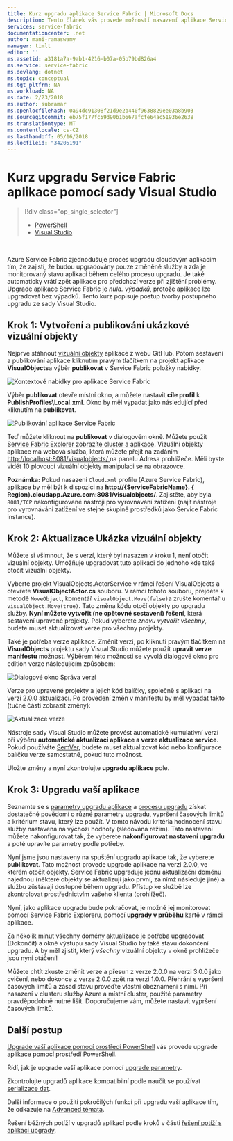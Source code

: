 ```yaml
---
title: Kurz upgradu aplikace Service Fabric | Microsoft Docs
description: Tento článek vás provede možností nasazení aplikace Service Fabric, změna kódu a zavádění upgrade pomocí sady Visual Studio.
services: service-fabric
documentationcenter: .net
author: mani-ramaswamy
manager: timlt
editor: ''
ms.assetid: a3181a7a-9ab1-4216-b07a-05b79bd826a4
ms.service: service-fabric
ms.devlang: dotnet
ms.topic: conceptual
ms.tgt_pltfrm: NA
ms.workload: NA
ms.date: 2/23/2018
ms.author: subramar
ms.openlocfilehash: 0a94dc91308f21d9e2b440f9638829ee03a8b903
ms.sourcegitcommit: eb75f177fc59d90b1b667afcfe64ac51936e2638
ms.translationtype: MT
ms.contentlocale: cs-CZ
ms.lasthandoff: 05/16/2018
ms.locfileid: "34205191"
---
```

# <a name="service-fabric-application-upgrade-tutorial-using-visual-studio"></a>Kurz upgradu Service Fabric aplikace pomocí sady Visual Studio
> [!div class="op_single_selector"]
> * [PowerShell](service-fabric-application-upgrade-tutorial-powershell.md)
> * [Visual Studio](service-fabric-application-upgrade-tutorial.md)
> 
> 

<br/>

Azure Service Fabric zjednodušuje proces upgradu cloudovým aplikacím tím, že zajistí, že budou upgradovány pouze změněné služby a zda je monitorovaný stavu aplikací během celého procesu upgradu. Je také automaticky vrátí zpět aplikace pro předchozí verze při zjištění problémy. Upgrade aplikace Service Fabric je *nula. výpadků*, protože aplikace lze upgradovat bez výpadků. Tento kurz popisuje postup tvorby postupného upgradu ze sady Visual Studio.

## <a name="step-1-build-and-publish-the-visual-objects-sample"></a>Krok 1: Vytvoření a publikování ukázkové vizuální objekty
Nejprve stáhnout [vizuální objekty](https://github.com/Azure-Samples/service-fabric-dotnet-getting-started/tree/classic/Actors/VisualObjects) aplikace z webu GitHub. Potom sestavení a publikování aplikace kliknutím pravým tlačítkem na projekt aplikace **VisualObjects**a výběr **publikovat** v Service Fabric položky nabídky.

![Kontextové nabídky pro aplikace Service Fabric][image1]

Výběr **publikovat** otevře místní okno, a můžete nastavit **cíle profil** k **PublishProfiles\Local.xml**. Okno by měl vypadat jako následující před kliknutím na **publikovat**.

![Publikování aplikace Service Fabric][image2]

Teď můžete kliknout na **publikovat** v dialogovém okně. Můžete použít [Service Fabric Explorer zobrazíte cluster a aplikace](service-fabric-visualizing-your-cluster.md). Vizuální objekty aplikace má webová služba, která můžete přejít na zadáním [ http://localhost:8081/visualobjects/ ](http://localhost:8081/visualobjects/) na panelu Adresa prohlížeče.  Měli byste vidět 10 plovoucí vizuální objekty manipulaci se na obrazovce.

**Poznámka:** Pokud nasazení `Cloud.xml` profilu (Azure Service Fabric), aplikace by měl být k dispozici na **http://{ServiceFabricName}. { Region}.cloudapp.Azure.com:8081/visualobjects/**. Zajistěte, aby byla `8081/TCP` nakonfigurované nástroji pro vyrovnávání zatížení (najít nástroje pro vyrovnávání zatížení ve stejné skupině prostředků jako Service Fabric instance).

## <a name="step-2-update-the-visual-objects-sample"></a>Krok 2: Aktualizace Ukázka vizuální objekty
Můžete si všimnout, že s verzí, který byl nasazen v kroku 1, není otočit vizuální objekty. Umožňuje upgradovat tuto aplikaci do jednoho kde také otočit vizuální objekty.

Vyberte projekt VisualObjects.ActorService v rámci řešení VisualObjects a otevřete **VisualObjectActor.cs** souboru. V rámci tohoto souboru, přejděte k metodě `MoveObject`, komentář `visualObject.Move(false)`a zrušte komentář u `visualObject.Move(true)`. Tato změna kódu otočí objekty po upgradu služby.  **Nyní můžete vytvořit (ne opětovné sestavení) řešení**, která sestavení upravené projekty. Pokud vyberete *znovu vytvořit všechny*, budete muset aktualizovat verze pro všechny projekty.

Také je potřeba verze aplikace. Změnit verzi, po kliknutí pravým tlačítkem na **VisualObjects** projektu sady Visual Studio můžete použít **upravit verze manifestu** možnost. Výběrem této možnosti se vyvolá dialogové okno pro edition verze následujícím způsobem:

![Dialogové okno Správa verzí][image3]

Verze pro upravené projekty a jejich kód balíčky, společně s aplikací na verzi 2.0.0 aktualizací. Po provedení změn v manifestu by měl vypadat takto (tučné části zobrazit změny):

![Aktualizace verze][image4]

Nástroje sady Visual Studio můžete provést automatické kumulativní verzí při výběru **automatické aktualizaci aplikace a verze aktualizace service**. Pokud používáte [SemVer](http://www.semver.org), budete muset aktualizovat kód nebo konfigurace balíčku verze samostatně, pokud tuto možnost.

Uložte změny a nyní zkontrolujte **upgradu aplikace** pole.

## <a name="step-3--upgrade-your-application"></a>Krok 3: Upgradu vaší aplikace
Seznamte se s [parametry upgradu aplikace](service-fabric-application-upgrade-parameters.md) a [procesu upgradu](service-fabric-application-upgrade.md) získat dostatečné povědomí o různé parametry upgradu, vypršení časových limitů a kritérium stavu, který lze použít. V tomto návodu kritéria hodnocení stavu služby nastavena na výchozí hodnoty (sledována režim). Tato nastavení můžete nakonfigurovat tak, že vyberete **nakonfigurovat nastavení upgradu** a poté upravíte parametry podle potřeby.

Nyní jsme jsou nastaveny na spuštění upgradu aplikace tak, že vyberete **publikovat**. Tato možnost provede upgrade aplikace na verzi 2.0.0, ve kterém otočit objekty. Service Fabric upgraduje jednu aktualizační doménu najednou (některé objekty se aktualizují jako první, za nímž následuje jiné) a službu zůstávají dostupné během upgradu. Přístup ke službě lze zkontrolovat prostřednictvím vašeho klienta (prohlížeč).  

Nyní, jako aplikace upgradu bude pokračovat, je možné jej monitorovat pomocí Service Fabric Exploreru, pomocí **upgrady v průběhu** kartě v rámci aplikace.

Za několik minut všechny domény aktualizace je potřeba upgradovat (Dokončit) a okně výstupu sady Visual Studio by také stavu dokončení upgradu. A by měl zjistit, který *všechny* vizuální objekty v okně prohlížeče jsou nyní otáčení!

Můžete chtít zkuste změnit verze a přesun z verze 2.0.0 na verzi 3.0.0 jako cvičení, nebo dokonce z verze 2.0.0 zpět na verzi 1.0.0. Přehrání s vypršení časových limitů a zásad stavu proveďte vlastní obeznámeni s nimi. Při nasazení v clusteru služby Azure a místní cluster, použité parametry pravděpodobně nutné lišit. Doporučujeme vám, můžete nastavit vypršení časových limitů.

## <a name="next-steps"></a>Další postup
[Upgrade vaší aplikace pomocí prostředí PowerShell](service-fabric-application-upgrade-tutorial-powershell.md) vás provede upgrade aplikace pomocí prostředí PowerShell.

Řídí, jak je upgrade vaší aplikace pomocí [upgrade parametry](service-fabric-application-upgrade-parameters.md).

Zkontrolujte upgradů aplikace kompatibilní podle naučit se používat [serializace dat](service-fabric-application-upgrade-data-serialization.md).

Další informace o použití pokročilých funkcí při upgradu vaší aplikace tím, že odkazuje na [Advanced témata](service-fabric-application-upgrade-advanced.md).

Řešení běžných potíží v upgradů aplikací podle kroků v části [řešení potíží s aplikací upgrady](service-fabric-application-upgrade-troubleshooting.md).

[image1]: media/service-fabric-application-upgrade-tutorial/upgrade7.png
[image2]: media/service-fabric-application-upgrade-tutorial/upgrade1.png
[image3]: media/service-fabric-application-upgrade-tutorial/upgrade5.png
[image4]: media/service-fabric-application-upgrade-tutorial/upgrade6.png
